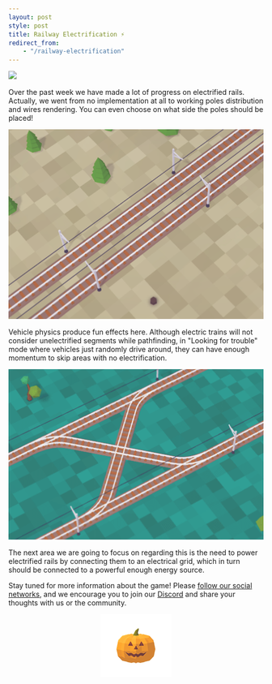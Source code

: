 ```yaml
---
layout: post
style: post
title: Railway Electrification ⚡
redirect_from:
    - "/railway-electrification"
---
```


![](/assets/weekreport/25.gif)

Over the past week we have made a lot of progress on electrified rails. Actually, we went from no implementation at all to working poles distribution and wires rendering. You can even choose on what side the poles should be placed!

![](/assets/weekreport/20181020-131339.png)

Vehicle physics produce fun effects here. Although electric trains will not consider unelectrified segments while pathfinding, in "Looking for trouble" mode where vehicles just randomly drive around, they can have enough momentum to skip areas with no electrification.

![](/assets/weekreport/20.gif)

The next area we are going to focus on regarding this is the need to power electrified rails by connecting them to an electrical grid, which in turn should be connected to a powerful enough energy source.

Stay tuned for more information about the game! Please [follow our social networks](/contacts), and we encourage you to join our [Discord](http://discord.gg/64KPWd5) and share your thoughts with us or the community.

<p style="text-align: center">
    <img style="width: 140px;" src="/assets/pumpkin50.png"/>
</p>